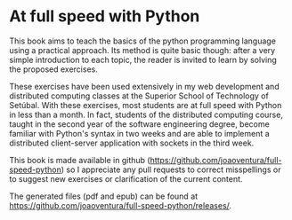 # At full speed with Python

This book aims to teach the basics of the python programming language using a practical approach. Its method is quite basic though: after a very simple introduction to each topic, the reader is invited to learn by solving the proposed exercises.

These exercises have been used extensively in my web development and distributed computing classes at the Superior School of Technology of Setúbal. With these exercises, most students are at full speed with Python in less than a month. In fact, students of the distributed computing course, taught in the second year of the software engineering degree, become familiar with Python's syntax in two weeks and are able to implement a distributed client-server application with sockets in the third week.

This book is made available in github (https://github.com/joaoventura/full-speed-python) so I appreciate any pull requests to correct misspellings or to suggest new exercises or clarification of the current content.

The generated files (pdf and epub) can be found at https://github.com/joaoventura/full-speed-python/releases/.
